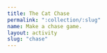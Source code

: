 ```yaml
---
title: The Cat Chase
permalink: ":collection/:slug"
name: Make a chase game.
layout: activity
slug: "chase"
---
```

